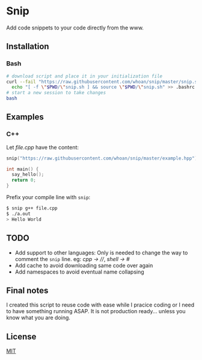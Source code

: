 # Snip

Add code snippets to your code directly from the www.

## Installation

### Bash

```bash
# download script and place it in your initialization file
curl --fail "https://raw.githubusercontent.com/whoan/snip/master/snip.sh" > snip.sh &&
  echo "[ -f \"$PWD/\"snip.sh ] && source \"$PWD/\"snip.sh" >> .bashrc
# start a new session to take changes
bash
```

## Examples

### C++

Let *file.cpp* have the content:

```cpp
snip("https://raw.githubusercontent.com/whoan/snip/master/example.hpp")

int main() {
  say_hello();
  return 0;
}
```

Prefix your compile line with `snip`:

```bash
$ snip g++ file.cpp
$ ./a.out
> Hello World
```

## TODO

- Add support to other languages: Only is needed to change the way to comment the `snip` line. eg: *cpp -> //*, *shell -> #*
- Add cache to avoid downloading same code over again
- Add namespaces to avoid eventual name collapsing

## Final notes

I created this script to reuse code with ease while I pracice coding or I need to have something running ASAP. It is not production ready... unless you know what you are doing.

## License

[MIT](https://github.com/whoan/snip/blob/master/LICENSE)
